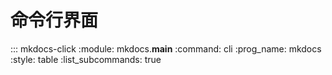 # 命令行界面

::: mkdocs-click
    :module: mkdocs.__main__
    :command: cli
    :prog_name: mkdocs
    :style: table
    :list_subcommands: true
